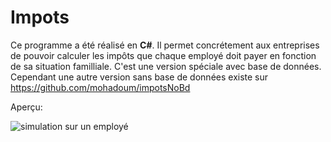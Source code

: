 # Impots

Ce programme a été réalisé en **C#**. Il permet concrétement aux entreprises de pouvoir calculer les impôts que chaque employé doit payer en fonction de sa situation familliale. C'est une version spéciale avec base de données. Cependant une autre version sans base de données existe sur https://github.com/mohadoum/impotsNoBd

Aperçu:    
    
![simulation sur un employé](https://drive.google.com/uc?id=1IRJW6cCjdqSNPyLoUSX8RJCNJsUM-YDC)
